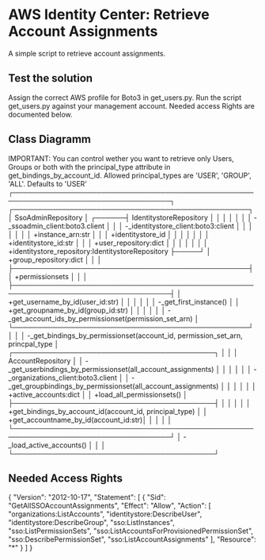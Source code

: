 # AWS Identity Center: Retrieve Account Assignments

A simple script to retrieve account assignments.

## Test the solution

Assign the correct AWS profile for Boto3 in get_users.py.
Run the script get_users.py against your management account. Needed access Rights are documented below.

## Class Diagramm
IMPORTANT: You can control wether you want to retrieve only Users, Groups or both with the principal_type attribute in get_bindings_by_account_id.
           Allowed principal_types are 'USER', 'GROUP', 'ALL'. Defaults to 'USER'
 ┌──────────────────────────────────────────────────────────────────────────────────┐            ┌────────────────────────────────────────────────┐
 │ SsoAdminRepository                                                               │     ┌──────┤ IdentitystoreRepository                        │
 │                                                                                  │     │      │                                                │
 │   -_ssoadmin_client:boto3.client                                                 │     │      │   -_identitystore_client:boto3:client          │
 │                                                                                  │     │      │                                                │
 │   +instance_arn:str                                                              │     │      │   +identitystore_id                            │
 │                                                                                  │     │      │                                                │
 │   +identitystore_id:str                                                          │     │      │   +user_repository:dict                        │
 │                                                                                  │     │      │                                                │
 │   +identitystore_repository:IdentitystoreRepository                              ├─────┘      │   +group_repository:dict                       │
 │                                                                                  │            ├────────────────────────────────────────────────┤
 │   +permissionsets                                                                │            │                                                │
 ├──────────────────────────────────────────────────────────────────────────────────┤            │   +get_username_by_id(user_id:str)             │
 │                                                                                  │            │                                                │
 │   -_get_first_instance()                                                         │            │   +get_groupname_by_id(group_id:str)           │
 │                                                                                  │            │                                                │
 │   -_get_account_ids_by_permissionset(permission_set_arn)                         │            └────────────────────────────────────────────────┘
 │                                                                                  │
 │   -_get_bindings_by_permissionset(account_id, permission_set_arn, princpal_type  │            ┌─────────────────────────────────────────┐
 │                                                                                  │            │ AccountRepository                       │
 │   -_get_userbindings_by_permissionset(all_account_assignments)                   │            │                                         │
 │                                                                                  │            │   -_organizations_client:boto3.client   │
 │   -_get_groupbindings_by_permissionset(all_account_assignments)                  │            │                                         │
 │                                                                                  │            │   +active_accounts:dict                 │
 │   +load_all_permissionsets()                                                     │            ├─────────────────────────────────────────┤
 │                                                                                  │            │                                         │
 │   +get_bindings_by_account_id(account_id, principal_type)                        │            │   +get_accountname_by_id(account_id:str)│
 │                                                                                  │            │                                         │
 └──────────────────────────────────────────────────────────────────────────────────┘            │   -_load_active_accounts()              │
                                                                                                 │                                         │
                                                                                                 └─────────────────────────────────────────┘
                                                                                                 
## Needed Access Rights

{
    "Version": "2012-10-17",
    "Statement": [
        {
            "Sid": "GetAllSSOAccountAssignments",
            "Effect": "Allow",
            "Action": [
                "organizations:ListAccounts",
                "identitystore:DescribeUser",
                "identitystore:DescribeGroup",
                "sso:ListInstances",
                "sso:ListPermissionSets",
                "sso:ListAccountsForProvisionedPermissionSet",
                "sso:DescribePermissionSet",
                "sso:ListAccountAssignments"
            ],
            "Resource": "*"
        }
    ]
}